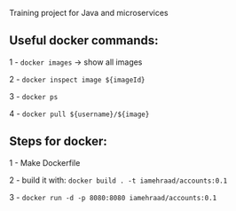 Training project for Java and microservices

## Useful docker commands:
1 - `docker images` -> show all images

2 - `docker inspect image ${imageId}`

3 - `docker ps`

4 - `docker pull ${username}/${image}`


## Steps for docker:

1 - Make Dockerfile

2 - build it with: `docker build . -t iamehraad/accounts:0.1`

3 - `docker run -d -p 8080:8080 iamehraad/accounts:0.1`